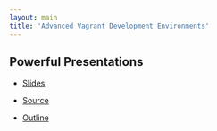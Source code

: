 ```yaml
---
layout: main
title: 'Advanced Vagrant Development Environments'
---
```


## Powerful Presentations

* [Slides](output/slides.html)

* [Source](https://github.com/goozbach-presentation/Advanced-Vagrant)

* [Outline](https://github.com/goozbach-presentation/Advanced-Vagrant/blob/master/outline.mmd)

